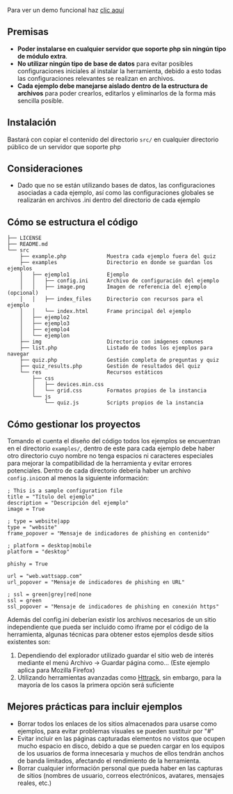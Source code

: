Para ver un demo funcional haz [clic aquí](http://phishing-quiz.guerracarlos.com)

## Premisas
* **Poder instalarse en cualquier servidor que soporte php sin ningún tipo de módulo extra**.
* **No utilizar ningún tipo de base de datos** para evitar posibles configuraciones iniciales al instalar la herramienta, debido a esto todas las configuraciones relevantes se realizan en archivos.
* **Cada ejemplo debe manejarse aislado dentro de la estructura de archivos** para poder crearlos, editarlos y eliminarlos de la forma más sencilla posible.

## Instalación
Bastará con copiar el contenido del directorio ```src/``` en cualquier directorio público de un servidor que soporte php

## Consideraciones
* Dado que no se están utilizando bases de datos, las configuraciones asociadas a cada ejemplo, así como las configuraciones globales se realizarán en archivos .ini dentro del directorio de cada ejemplo

## Cómo se estructura el código
```
├── LICENSE
├── README.md
└── src
    ├── example.php             Muestra cada ejemplo fuera del quiz
    ├── examples                Directorio en donde se guardan los ejemplos
    │   ├── ejemplo1            Ejemplo
    │   │   ├── config.ini      Archivo de configuración del ejemplo
    │   │   ├── image.png       Imagen de referencia del ejemplo (opcional)
    │   │   ├── index_files     Directorio con recursos para el ejemplo
    │   │   └── index.html      Frame principal del ejemplo
    │   ├── ejemplo2
    │   ├── ejemplo3
    │   ├── ejemplo4
    │   └── ejemplon
    ├── img                     Directorio con imágenes comunes
    ├── list.php                Listado de todos los ejemplos para navegar
    ├── quiz.php                Gestión completa de preguntas y quiz
    ├── quiz_results.php        Gestión de resultados del quiz
    └── res                     Recursos estáticos
        ├── css
        │   ├── devices.min.css
        │   └── grid.css        Formatos propios de la instancia
        └── js
            └── quiz.js         Scripts propios de la instancia
```

## Cómo gestionar los proyectos
Tomando el cuenta el diseño del código todos los ejemplos se encuentran en el directorio ```examples/```, dentro de este para cada ejemplo debe haber otro directorio cuyo nombre no tenga espacios ni caracteres especiales para mejorar la compatibilidad de la herramienta y evitar errores potenciales. Dentro de cada directorio debería haber un archivo ```config.ini```con al menos la siguiente información:

```
; This is a sample configuration file
title = "Título del ejemplo"
description = "Descripción del ejemplo"
image = True

; type = website|app
type = "website"
frame_popover = "Mensaje de indicadores de phishing en contenido"

; platform = desktop|mobile
platform = "desktop"

phishy = True

url = "web.wattsapp.com"
url_popover = "Mensaje de indicadores de phishing en URL"

; ssl = green|grey|red|none
ssl = green
ssl_popover = "Mensaje de indicadores de phishing en conexión https"
```

Además del config.ini deberían existir los archivos necesarios de un sitio independiente que pueda ser incluido como iframe por el código de la herramienta, algunas técnicas para obtener estos ejemplos desde sitios existentes son:

1. Dependiendo del explorador utilizado guardar el sitio web de interés mediante el menú Archivo -> Guardar página como... (Este ejemplo aplica para Mozilla Firefox)
2. Utilizando herramientas avanzadas como [Httrack](https://www.httrack.com/), sin embargo, para la mayoría de los casos la primera opción será suficiente


## Mejores prácticas para incluir ejemplos
* Borrar todos los enlaces de los sitios almacenados para usarse como ejemplos, para evitar problemas visuales se pueden sustituir por "#"
* Evitar incluir en las páginas capturadas elementos no vistos que ocupen mucho espacio en disco, debido a que se pueden cargar en los equipos de los usuarios de forma innecesaria y muchos de ellos tendrán anchos de banda limitados, afectando el rendimiento de la herramienta.
* Borrar cualquier información personal que pueda haber en las capturas de sitios (nombres de usuario, correos electrónicos, avatares, mensajes reales, etc.)
